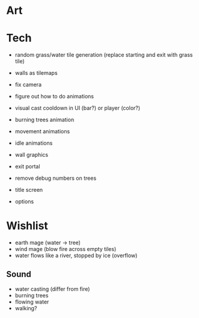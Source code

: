 # Art

# Tech
- random grass/water tile generation (replace starting and exit with grass tile)
- walls as tilemaps
- fix camera
- figure out how to do animations
- visual cast cooldown in UI (bar?) or player (color?)

- burning trees animation
- movement animations
- idle animations
- wall graphics
- exit portal

- remove debug numbers on trees

- title screen
- options

# Wishlist
- earth mage (water -> tree)
- wind mage (blow fire across empty tiles)
- water flows like a river, stopped by ice (overflow)

## Sound
- water casting (differ from fire)
- burning trees
- flowing water
- walking?

